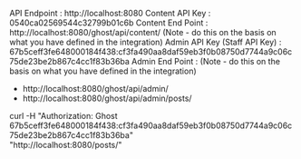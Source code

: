 API Endpoint : http://localhost:8080
Content API Key : 0540ca02569544c32799b01c6b
Content End Point : http://localhost:8080/ghost/api/content/ (Note - do this on the basis on what you have defined in the integration)
Admin API Key (Staff API Key) : 67b5ceff3fe648000184f438:cf3fa490aa8daf59eb3f0b08750d7744a9c06c75de23be2b867c4cc1f83b36ba
Admin End Point : (Note - do this on the basis on what you have defined in the integration)
- http://localhost:8080/ghost/api/admin/
- http://localhost:8080/ghost/api/admin/posts/

curl -H "Authorization: Ghost 67b5ceff3fe648000184f438:cf3fa490aa8daf59eb3f0b08750d7744a9c06c75de23be2b867c4cc1f83b36ba" \
     "http://localhost:8080/posts/"

